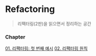 # Refactoring

> 리팩터링(2판)을 읽으면서 정리하는 공간

### Chapter

[01. 리팩터링: 첫 번째 예시](./Chapter01/chapter1.md)
[02. 리팩터링 원칙](./Chapter02/README.md)
